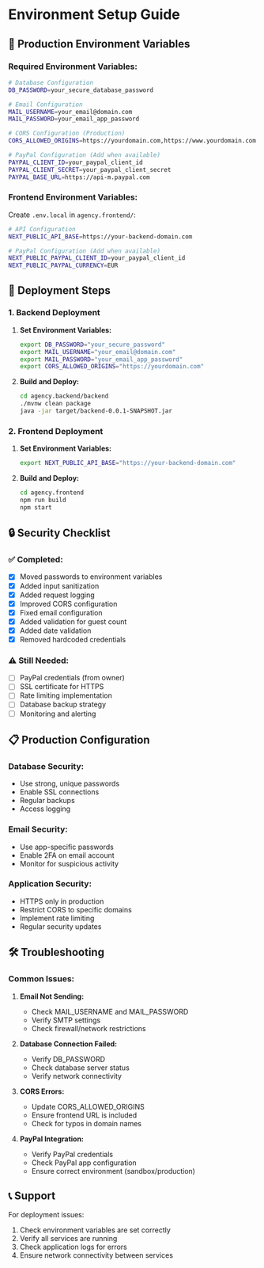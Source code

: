 # Environment Setup Guide

## 🔧 **Production Environment Variables**

### **Required Environment Variables:**

```bash
# Database Configuration
DB_PASSWORD=your_secure_database_password

# Email Configuration  
MAIL_USERNAME=your_email@domain.com
MAIL_PASSWORD=your_email_app_password

# CORS Configuration (Production)
CORS_ALLOWED_ORIGINS=https://yourdomain.com,https://www.yourdomain.com

# PayPal Configuration (Add when available)
PAYPAL_CLIENT_ID=your_paypal_client_id
PAYPAL_CLIENT_SECRET=your_paypal_client_secret
PAYPAL_BASE_URL=https://api-m.paypal.com
```

### **Frontend Environment Variables:**

Create `.env.local` in `agency.frontend/`:

```bash
# API Configuration
NEXT_PUBLIC_API_BASE=https://your-backend-domain.com

# PayPal Configuration (Add when available)
NEXT_PUBLIC_PAYPAL_CLIENT_ID=your_paypal_client_id
NEXT_PUBLIC_PAYPAL_CURRENCY=EUR
```

## 🚀 **Deployment Steps**

### **1. Backend Deployment**

1. **Set Environment Variables:**
   ```bash
   export DB_PASSWORD="your_secure_password"
   export MAIL_USERNAME="your_email@domain.com"
   export MAIL_PASSWORD="your_email_app_password"
   export CORS_ALLOWED_ORIGINS="https://yourdomain.com"
   ```

2. **Build and Deploy:**
   ```bash
   cd agency.backend/backend
   ./mvnw clean package
   java -jar target/backend-0.0.1-SNAPSHOT.jar
   ```

### **2. Frontend Deployment**

1. **Set Environment Variables:**
   ```bash
   export NEXT_PUBLIC_API_BASE="https://your-backend-domain.com"
   ```

2. **Build and Deploy:**
   ```bash
   cd agency.frontend
   npm run build
   npm start
   ```

## 🔒 **Security Checklist**

### ✅ **Completed:**
- [x] Moved passwords to environment variables
- [x] Added input sanitization
- [x] Added request logging
- [x] Improved CORS configuration
- [x] Fixed email configuration
- [x] Added validation for guest count
- [x] Added date validation
- [x] Removed hardcoded credentials

### ⚠️ **Still Needed:**
- [ ] PayPal credentials (from owner)
- [ ] SSL certificate for HTTPS
- [ ] Rate limiting implementation
- [ ] Database backup strategy
- [ ] Monitoring and alerting

## 📋 **Production Configuration**

### **Database Security:**
- Use strong, unique passwords
- Enable SSL connections
- Regular backups
- Access logging

### **Email Security:**
- Use app-specific passwords
- Enable 2FA on email account
- Monitor for suspicious activity

### **Application Security:**
- HTTPS only in production
- Restrict CORS to specific domains
- Implement rate limiting
- Regular security updates

## 🛠️ **Troubleshooting**

### **Common Issues:**

1. **Email Not Sending:**
   - Check MAIL_USERNAME and MAIL_PASSWORD
   - Verify SMTP settings
   - Check firewall/network restrictions

2. **Database Connection Failed:**
   - Verify DB_PASSWORD
   - Check database server status
   - Verify network connectivity

3. **CORS Errors:**
   - Update CORS_ALLOWED_ORIGINS
   - Ensure frontend URL is included
   - Check for typos in domain names

4. **PayPal Integration:**
   - Verify PayPal credentials
   - Check PayPal app configuration
   - Ensure correct environment (sandbox/production)

## 📞 **Support**

For deployment issues:
1. Check environment variables are set correctly
2. Verify all services are running
3. Check application logs for errors
4. Ensure network connectivity between services 